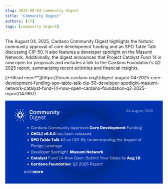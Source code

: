 ```yaml
---
slug: 2025-08-04-community-digest
title: "Community Digest"
authors: [cf]
tags: [community digest]
---
```



The August 04, 2025, Cardano Community Digest highlights the historic community approval of core development funding and an SPO Table Talk discussing CIP-50. It also features a developer spotlight on the Masumi Network. Additionally, the digest announces that Project Catalyst Fund 14 is now open for proposals and includes a link to the Cardano Foundation's Q2 2025 report, summarizing recent activities and financial insights.

<div style={{ textAlign: 'right' }}>
 [**Read more**](https://forum.cardano.org/t/digest-august-04-2025-core-development-funding-spo-table-talk-cip-50-developer-spotlight-masumi-network-catalyst-fund-14-now-open-cardano-foundation-q2-2025-report/147967) 
</div>

 ![community digest](./community-digest.png)


